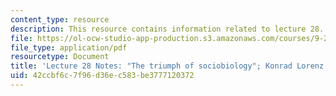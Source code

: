 ```yaml
---
content_type: resource
description: This resource contains information related to lecture 28.
file: https://ol-ocw-studio-app-production.s3.amazonaws.com/courses/9-20-animal-behavior-fall-2013/42ccbf6c7f96d36ec583be3777120372_MIT9_20F13_Lec28.pdf
file_type: application/pdf
resourcetype: Document
title: 'Lecture 28 Notes: "The triumph of sociobiology"; Konrad Lorenz on learning'
uid: 42ccbf6c-7f96-d36e-c583-be3777120372
---
```

